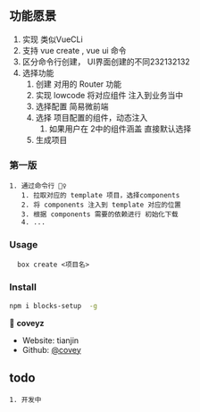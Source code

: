

## 功能愿景
  1. 实现 类似VueCLi
  2. 支持 vue create <project name>, vue ui 命令
  3. 区分命令行创建， UI界面创建的不同232132132
  4. 选择功能
     1. 创建 对用的 Router 功能
     2. 实现 lowcode 将对应组件 注入到业务当中
     3. 选择配置 简易微前端
     4. 选择 项目配置的组件，动态注入
        1. 如果用户在 2中的组件涵盖 直接默认选择
     5. 生成项目
   
   ### 第一版 
    1. 通过命令行 👷‍♀️
       1. 拉取对应的 template 项目，选择components
       2. 将 components 注入到 template 对应的位置
       3. 根据 components 需要的依赖进行 初始化下载
       4. ...


### Usage
      box create <项目名>

### Install
```sh
npm i blocks-setup  -g
```


👤 **coveyz**

* Website: tianjin
* Github: [@covey](https://github.com/coveyz)

## todo
    1. 开发中